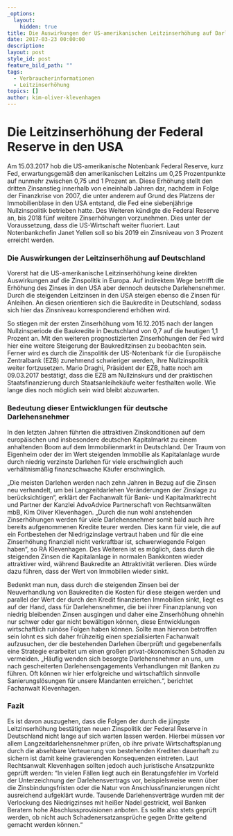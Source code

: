```yaml
---
_options:
  layout:
    hidden: true
title: Die Auswirkungen der US-amerikanischen Leitzinserhöhung auf Darlehensverträge – Bald Finanzkrise „reloaded“ für deutsche Darlehensnehmer?
date: 2017-03-23 00:00:00
description:
layout: post
style_id: post
feature_bild_path: ""
tags:
  - Verbraucherinformationen
  - Leitzinserhöhung
topics: []
author: kim-oliver-klevenhagen
---
```



# Die Leitzinserhöhung der Federal Reserve in den USA

Am 15.03.2017 hob die US-amerikanische Notenbank Federal Reserve, kurz Fed, erwartungsgemäß den amerikanischen Leitzins um 0,25 Prozentpunkte auf nunmehr zwischen 0,75 und 1 Prozent an. Diese Erhöhung stellt den dritten Zinsanstieg innerhalb von eineinhalb Jahren dar, nachdem in Folge der Finanzkrise von 2007, die unter anderem auf Grund des Platzens der Immobilienblase in den USA entstand, die Fed eine siebenjährige Nullzinspolitik betrieben hatte. Des Weiteren kündigte die Federal Reserve an, bis 2018 fünf weitere Zinserhöhungen vorzunehmen. Dies unter der Voraussetzung, dass die US-Wirtschaft weiter fluoriert. Laut Notenbankchefin Janet Yellen soll so bis 2019 ein Zinsniveau von 3 Prozent erreicht werden.

### Die Auswirkungen der Leitzinserhöhung auf Deutschland

Vorerst hat die US-amerikanische Leitzinserhöhung keine direkten Auswirkungen auf die Zinspolitik in Europa. Auf indirektem Wege betrifft die Erhöhung des Zinses in den USA aber dennoch deutsche Darlehensnehmer. Durch die steigenden Leitzinsen in den USA steigen ebenso die Zinsen für Anleihen. An diesen orientieren sich die Baukredite in Deutschland, sodass sich hier das Zinsniveau korrespondierend erhöhen wird.

So stiegen mit der ersten Zinserhöhung vom 16.12.2015 nach der langen Nullzinsperiode die Baukredite in Deutschland von 0,7 auf die heutigen 1,1 Prozent an. Mit den weiteren prognostizierten Zinserhöhungen der Fed wird hier eine weitere Steigerung der Baukreditzinsen zu beobachten sein. Ferner wird es durch die Zinspolitik der US-Notenbank für die Europäische Zentralbank (EZB) zunehmend schwieriger werden, ihre Nullzinspolitik weiter fortzusetzen. Mario Draghi, Präsident der EZB, hatte noch am 09.03.2017 bestätigt, dass die EZB am Nullzinskurs und der praktischen Staatsfinanzierung durch Staatsanleihekäufe weiter festhalten wolle. Wie lange dies noch möglich sein wird bleibt abzuwarten.

### Bedeutung dieser Entwicklungen für deutsche Darlehensnehmer

In den letzten Jahren führten die attraktiven Zinskonditionen auf dem europäischen und insbesondere deutschen Kapitalmarkt zu einem anhaltenden Boom auf dem Immobilienmarkt in Deutschland. Der Traum von Eigenheim oder der im Wert steigenden Immobilie als Kapitalanlage wurde durch niedrig verzinste Darlehen für viele erschwinglich auch verhältnismäßig finanzschwache Käufer erschwinglich.

„Die meisten Darlehen werden nach zehn Jahren in Bezug auf die Zinsen neu verhandelt, um bei Langzeitdarlehen Veränderungen der Zinslage zu berücksichtigen“, erklärt der Fachanwalt für Bank- und Kapitalmarktrecht und Partner der Kanzlei AdvoAdvice Partnerschaft von Rechtsanwälten mbB, Kim Oliver Klevenhagen. „Durch die nun wohl anstehenden Zinserhöhungen werden für viele Darlehensnehmer somit bald auch ihre bereits aufgenommenen Kredite teurer werden. Dies kann für viele, die auf ein Fortbestehen der Niedrigzinslage vertraut haben und für die eine Zinserhöhung finanziell nicht verkraftbar ist, schwerwiegende Folgen haben“, so RA Klevenhagen. Des Weiteren ist es möglich, dass durch die steigenden Zinsen die Kapitalanlage in normalen Bankkonten wieder attraktiver wird, während Baukredite an Attraktivität verlieren. Dies würde dazu führen, dass der Wert von Immobilien wieder sinkt.

Bedenkt man nun, dass durch die steigenden Zinsen bei der Neuverhandlung von Baukrediten die Kosten für diese steigen werden und parallel der Wert der durch den Kredit finanzierten Immobilien sinkt, liegt es auf der Hand, dass für Darlehensnehmer, die bei ihrer Finanzplanung von niedrig bleibenden Zinsen ausgingen und daher eine Zinserhöhung ohnehin nur schwer oder gar nicht bewältigen können, diese Entwicklungen wirtschaftlich ruinöse Folgen haben können. Sollte man hiervon betroffen sein lohnt es sich daher frühzeitig einen spezialisierten Fachanwalt aufzusuchen, der die bestehenden Darlehen überprüft und gegebenenfalls eine Strategie erarbeitet um einen großen privat-ökonomischen Schaden zu vermeiden. „Häufig wenden sich besorgte Darlehensnehmer an uns, um nach gescheiterten Darlehensengagements Verhandlungen mit Banken zu führen. Oft können wir hier erfolgreiche und wirtschaftlich sinnvolle Sanierungslösungen für unsere Mandanten erreichen.“, berichtet Fachanwalt Klevenhagen.

### Fazit

Es ist davon auszugehen, dass die Folgen der durch die jüngste Leitzinserhöhung bestätigten neuen Zinspolitik der Federal Reserve in Deutschland nicht lange auf sich warten lassen werden. Hierbei müssen vor allem Langzeitdarlehensnehmer prüfen, ob ihre private Wirtschaftsplanung durch die absehbare Verteuerung von bestehenden Krediten dauerhaft zu sichern ist damit keine gravierenden Konsequenzen eintreten. Laut Rechtsanwalt Klevenhagen sollten jedoch auch juristische Ansatzpunkte geprüft werden: “In vielen Fällen liegt auch ein Beratungsfehler im Vorfeld der Unterzeichnung der Darlehensvertrags vor, beispielsweise wenn über die Zinsbindungsfristen oder die Natur von Anschlussfinanzierungen nicht ausreichend aufgeklärt wurde. Tausende Darlehensverträge wurden mit der Verlockung des Niedrigzinses mit heißer Nadel gestrickt, weil Banken Beratern hohe Abschlussprovisionen anboten. Es sollte also stets geprüft werden, ob nicht auch Schadenersatzansprüche gegen Dritte geltend gemacht werden können.“
